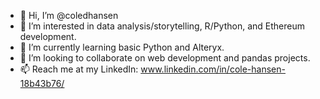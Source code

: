 - 👋 Hi, I’m @coledhansen
- 👀 I’m interested in data analysis/storytelling, R/Python, and Ethereum development.
- 🌱 I’m currently learning basic Python and Alteryx.
- 💞️ I’m looking to collaborate on web development and pandas projects.
- 📫 Reach me at my LinkedIn: www.linkedin.com/in/cole-hansen-18b43b76/
